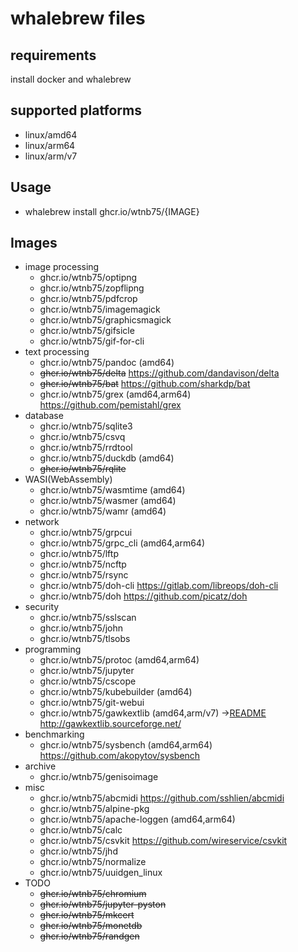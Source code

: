 # whalebrew files

## requirements

install docker and whalebrew

## supported platforms

- linux/amd64
- linux/arm64
- linux/arm/v7

## Usage

- whalebrew install ghcr.io/wtnb75/{IMAGE}

## Images

- image processing
  - ghcr.io/wtnb75/optipng
  - ghcr.io/wtnb75/zopflipng
  - ghcr.io/wtnb75/pdfcrop
  - ghcr.io/wtnb75/imagemagick
  - ghcr.io/wtnb75/graphicsmagick
  - ghcr.io/wtnb75/gifsicle
  - ghcr.io/wtnb75/gif-for-cli
- text processing
  - ghcr.io/wtnb75/pandoc  (amd64)
  - ~~ghcr.io/wtnb75/delta~~ https://github.com/dandavison/delta
  - ~~ghcr.io/wtnb75/bat~~ https://github.com/sharkdp/bat
  - ghcr.io/wtnb75/grex  (amd64,arm64) https://github.com/pemistahl/grex
- database
  - ghcr.io/wtnb75/sqlite3
  - ghcr.io/wtnb75/csvq
  - ghcr.io/wtnb75/rrdtool
  - ghcr.io/wtnb75/duckdb  (amd64)
  - ~~ghcr.io/wtnb75/rqlite~~
- WASI(WebAssembly)
  - ghcr.io/wtnb75/wasmtime  (amd64)
  - ghcr.io/wtnb75/wasmer  (amd64)
  - ghcr.io/wtnb75/wamr  (amd64)
- network
  - ghcr.io/wtnb75/grpcui
  - ghcr.io/wtnb75/grpc_cli  (amd64,arm64)
  - ghcr.io/wtnb75/lftp
  - ghcr.io/wtnb75/ncftp
  - ghcr.io/wtnb75/rsync
  - ghcr.io/wtnb75/doh-cli https://gitlab.com/libreops/doh-cli
  - ghcr.io/wtnb75/doh https://github.com/picatz/doh
- security
  - ghcr.io/wtnb75/sslscan
  - ghcr.io/wtnb75/john
  - ghcr.io/wtnb75/tlsobs
- programming
  - ghcr.io/wtnb75/protoc  (amd64,arm64)
  - ghcr.io/wtnb75/jupyter
  - ghcr.io/wtnb75/cscope
  - ghcr.io/wtnb75/kubebuilder  (amd64)
  - ghcr.io/wtnb75/git-webui
  - ghcr.io/wtnb75/gawkextlib  (amd64,arm/v7) ->[README](gawkextlib/README.md) http://gawkextlib.sourceforge.net/
- benchmarking
  - ghcr.io/wtnb75/sysbench  (amd64,arm64) https://github.com/akopytov/sysbench
- archive
  - ghcr.io/wtnb75/genisoimage
- misc
  - ghcr.io/wtnb75/abcmidi https://github.com/sshlien/abcmidi
  - ghcr.io/wtnb75/alpine-pkg
  - ghcr.io/wtnb75/apache-loggen  (amd64,arm64)
  - ghcr.io/wtnb75/calc
  - ghcr.io/wtnb75/csvkit https://github.com/wireservice/csvkit
  - ghcr.io/wtnb75/jhd
  - ghcr.io/wtnb75/normalize
  - ghcr.io/wtnb75/uuidgen_linux
- TODO
  - ~~ghcr.io/wtnb75/chromium~~
  - ~~ghcr.io/wtnb75/jupyter-pyston~~
  - ~~ghcr.io/wtnb75/mkcert~~
  - ~~ghcr.io/wtnb75/monetdb~~
  - ~~ghcr.io/wtnb75/randgen~~
